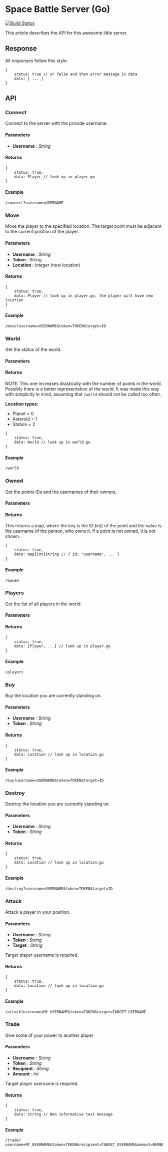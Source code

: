 # Space Battle Server (Go)

[![Build Status](https://travis-ci.org/BeLuckyDaf/go-space-battle-server.svg?branch=master)](https://travis-ci.org/BeLuckyDaf/go-space-battle-server)

This article describes the API for this awesome little server.

## Response
All responses follow this style: 
````
{
    status: true // or false and then error message in data
    data: { ... }
}
````

## API

### Connect
Connect to the server with the provide username.

#### Parameters
* **Username** : _String_

#### Returns
````
{
    status: true,
    data: Player // look up in player.go
}
````
#### Example
````
/connect?username=USERNAME
````

### Move
Move the player to the specified location. The target point must be adjacent
to the current position of the player.

#### Parameters
* **Username** : _String_
* **Token** : _String_
* **Location** : _Integer_ (new location)

#### Returns
````
{
    status: true,
    data: Player // look up in player.go, the player will have new location
}
````
#### Example
````
/move?username=USERNAME&token=TOKEN&target=ID
````

### World
Get the status of the world.

#### Parameters

#### Returns
NOTE: This one increases drastically with the number of points in the world. Possibly there is a better representation of the world. It was made this way with simplicity in mind, assuming that `/world` should not be called too often.

**Location types:**
* Planet = 0
* Asteroid = 1
* Station = 2

````
{
    status: true,
    data: World // look up in world.go
}
````
#### Example
````
/world
````

### Owned
Get the points IDs and the usernames of their owners,

#### Parameters

#### Returns
This returns a map, where the key is the ID (int) of the point
and the value is the username of the person, who owns it. If a point is not 
owned, it is not shown.

````
{
    status: true,
    data: map[int]string // { id: "username", ... }
}
````
#### Example
````
/owned
````

### Players
Get the list of all players in the world.

#### Parameters

#### Returns
````
{
    status: true,
    data: [Player, ...] // look up in player.go
}
````
#### Example
````
/players
````

### Buy
Buy the location you are currently standing on.

#### Parameters
* **Username** : _String_
* **Token** : _String_

#### Returns
````
{
    status: true,
    data: Location // look up in location.go
}
````
#### Example
````
/buy?username=USERNAME&token=TOKEN&target=ID
````

### Destroy
Destroy the location you are currently standing on.

#### Parameters
* **Username** : _String_
* **Token** : _String_

#### Returns
````
{
    status: true,
    data: Location // look up in location.go
}
````
#### Example
````
/destroy?username=USERNAME&token=TOKEN&target=ID
````

### Attack
Attack a player in your position.

#### Parameters
* **Username** : _String_
* **Token** : _String_
* **Target** : _String_

Target player username is required.

#### Returns
````
{
    status: true,
    data: Location // look up in location.go
}
````
#### Example
````
/attack?username=MY_USERNAME&token=TOKEN&target=TARGET_USERNAME
````

### Trade
Give some of your power to another player

#### Parameters
* **Username** : _String_
* **Token** : _String_
* **Recipient** : _String_
* **Amount** : _Int_

Target player username is required.

#### Returns
````
{
    status: true,
    data: string // Non informative text message
}
````
#### Example
````
/trade?username=MY_USERNAME&token=TOKEN&recipient=TARGET_USERNAME&amount=NUMBER
````